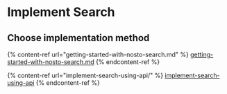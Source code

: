 # Implement Search

## Choose implementation method

{% content-ref url="getting-started-with-nosto-search.md" %}
[getting-started-with-nosto-search.md](getting-started-with-nosto-search.md)
{% endcontent-ref %}

{% content-ref url="implement-search-using-api/" %}
[implement-search-using-api](implement-search-using-api/)
{% endcontent-ref %}
